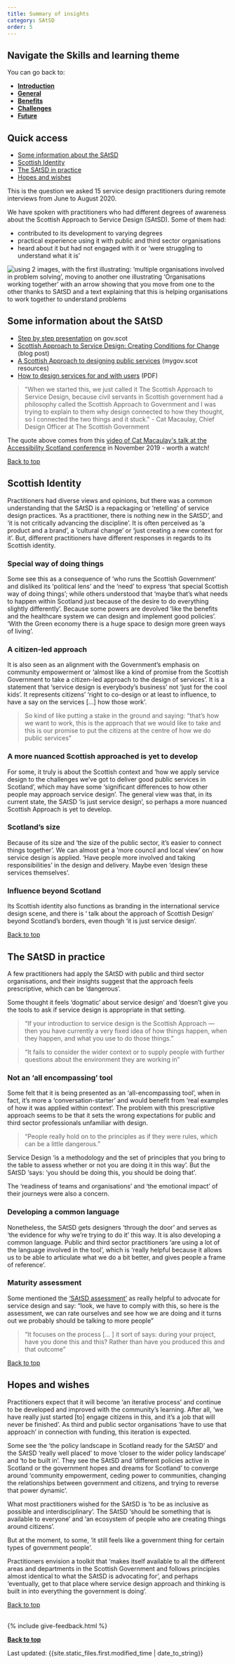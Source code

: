 ```yaml
---
title: Summary of insights
category: SAtSD
order: 5
---
```



<div class="nav-panel-alt">
   <h2>Navigate the Skills and learning theme</h2>
   <p style="margin-bottom: 0">You can go back to:</p>
   <ul>
      <li><a href="/practitioner-stories/SAtSD/intro"><strong>Introduction</strong></a></li>
      <li><a href="/practitioner-stories/SAtSD/general"><strong>General</strong></a></li>
      <li><a href="/practitioner-stories/SAtSD/benefits"><strong>Benefits</strong></a></li>
      <li><a href="/practitioner-stories/SAtSD/challenges"><strong>Challenges</strong></a></li>
      <li><a href="/practitioner-stories/SAtSD/future"><strong>Future</strong></a></li>
   </ul>
</div>

<h2 class="top-line-alt">Quick access</h2>

- [Some information about the SAtSD](#informations-about-satsd)
- [Scottish Identity](#scottish-identity)
- [The SAtSD in practice](#in-practice)
- [Hopes and wishes](#hopes-and-wishes)


This is the question we asked 15 service design practitioners during remote interviews from June to August 2020.

We have spoken with practitioners who had different degrees of awareness about the Scottish Approach to Service Design (SAtSD). 
Some of them had:

- contributed to its development to varying degrees
- practical experience using it with public and third sector organisations
- heard about it but had not engaged with it or ‘were struggling to understand what it is’


![using 2 images, with the first illustrating: ‘multiple organisations involved in problem solving’, moving to another one illustrating ‘Organisations working together’ with an arrow showing that you move from one to the other thanks to SAtSD and a text explaining that this is helping organisations to work together to understand problems](/practitioner-stories/images/SAtSD/msatsd-medium-post.jpg)

<h2 class="top-line-alt" id="informations-about-satsd">Some information about the SAtSD</h2>
<ul>
<li><a href="https://www.gov.scot/publications/the-scottish-approach-to-service-design/pages/about-this-resource/" target="_blank">Step by step presentation</a> on gov.scot</li>
<li><a href="https://blogs.gov.scot/digital/2019/07/03/scottish-approach-to-service-design-creating-conditions-for-change" target="_blank">Scottish Approach to Service Design: Creating Conditions for Change</a> (blog post)</li>
<li><a href="https://resources.mygov.scot/37f87d5/designing-public-services-in-scotland/why-we-need-design-for-public-services-in-scotland/a-scottish-approach-to-design-for-public-services" target="_blank">A Scottish Approach to designing public services</a> (mygov.scot resources)</li>
<li><a href="/practitioner-stories/images/SAtSD/SAtSD.pdf" target="_blank">How to design services for and with users</a> (PDF)</li>
</ul>

<blockquote>
<p> "When we started this, we just called it The Scottish Approach to Service Design, because civil servants in Scottish government had a philosophy called the Scottish Approach to Government and I was trying to explain to them why design connected to how they thought, so I connected the two things and it stuck." - Cat Macaulay, Chief Design Officer at The Scottish Government</p>
</blockquote>

<p>The quote above comes from this <a href="https://accessibility.scot/accessible-public-services-are-we-there-yet/" target="_blank">video of Cat Macaulay's talk at the Accessibility Scotland conference</a> in November 2019 - worth a watch!</p>
<a class="button-alt" href="#">Back to top</a>


<h2 class="top-line-alt" id="scottish-identity">Scottish Identity</h2>

Practitioners had diverse views and opinions, but there was a common understanding that the SAtSD is a repackaging or ‘retelling’ of service design practices. ‘As a practitioner, there is nothing new in the SAtSD’, and ‘it is not critically advancing the discipline’. It is often perceived as ‘a product and a brand’, a ‘cultural change’ or ‘just creating a new context for it’. But, different practitioners have different responses in regards to its Scottish identity.

### Special way of doing things

Some see this as a consequence of ‘who runs the Scottish Government’ and disliked its ‘political lens’ and the ‘need’ to express ‘that special Scottish way of doing things’; while others understood that ‘maybe that’s what needs to happen within Scotland just because of the desire to do everything slightly differently’. Because some powers are devolved ‘like the benefits and the healthcare system we can design and implement good policies’. ‘With the Green economy there is a huge space to design more green ways of living’.

### A citizen-led approach

It is also seen as an alignment with the Government’s emphasis on community empowerment or ‘almost like a kind of promise from the Scottish Government to take a citizen-led approach to the design of services’. It is a statement that ‘service design is everybody’s business’ not ‘just for the cool kids’. It represents citizens’ ‘right to co-design or at least to influence, to have a say on the services […] how those work’.
> So kind of like putting a stake in the ground and saying: “that’s how we want to work, this is the approach that we would like to take and this is our promise to put the citizens at the centre of how we do public services”

### A more nuanced Scottish approached is yet to develop

For some, it truly is about the Scottish context and ‘how we apply service design to the challenges we’ve got to deliver good public services in Scotland’, which may have some ‘significant differences to how other people may approach service design’.
The general view was that, in its current state, the SAtSD ‘is just service design’, so perhaps a more nuanced Scottish Approach is yet to develop.

### Scotland’s size

Because of its size and ‘the size of the public sector, it’s easier to connect things together’. We can almost get a ‘more council and local view’ on how service design is applied. ‘Have people more involved and taking responsibilities’ in the design and delivery. Maybe even ‘design these services themselves’.

### Influence beyond Scotland

Its Scottish identity also functions as branding in the international service design scene, and there is ‘ talk about the approach of Scottish Design’ beyond Scotland’s borders, even though ‘it is just service design’.

<a class="button-alt" href="#">Back to top</a>

<h2 class="top-line-alt" id="in-practice">The SAtSD in practice</h2>

A few practitioners had apply the SAtSD with public and third sector organisations, and their insights suggest that the approach feels prescriptive, which can be ‘dangerous’.

Some thought it feels ‘dogmatic’ about service design’ and ‘doesn’t give you the tools to ask if service design is appropriate in that setting.

> “If your introduction to service design is the Scottish Approach — then you have currently a very fixed idea of how things happen, when they happen, and what you use to do those things.”


>“It fails to consider the wider context or to supply people with further questions about the environment they are working in”

### Not an ‘all encompassing’ tool
Some felt that it is being presented as an ‘all-encompassing tool’, when in fact, it’s more a ‘conversation-starter’ and would benefit from ‘real examples of how it was applied within context’. The problem with this prescriptive approach seems to be that it sets the wrong expectations for public and third sector professionals unfamiliar with design.

> “People really hold on to the principles as if they were rules, which can be a little dangerous.”

Service Design ‘is a methodology and the set of principles that you bring to the table to assess whether or not you are doing it in this way’. But the SAtSD ‘says: ‘you should be doing this, you should be doing that’.

The ‘readiness of teams and organisations’ and ‘the emotional impact’ of their journeys were also a concern.

### Developing a common language

Nonetheless, the SAtSD gets designers ‘through the door’ and serves as ‘the evidence for why we’re trying to do it’ this way. It is also developing a common language. Public and third sector practitioners ‘are using a lot of the language involved in the tool’, which is ‘really helpful because it allows us to be able to articulate what we do a bit better, and gives people a frame of reference’.

### Maturity assessment

Some mentioned the <a href="https://www.gov.scot/publications/the-scottish-approach-to-service-design/pages/maturity-assessment/" target="_blank">‘SAtSD assessment’</a> as really helpful to advocate for service design and say: “look, we have to comply with this, so here is the assessment, we can rate ourselves and see how we are doing and it turns out we probably should be talking to more people”
> “It focuses on the process [… ] it sort of says: during your project, have you done this and this? Rather than have you produced this and that outcome”

<a class="button-alt" href="#">Back to top</a>

<h2 class="top-line-alt" id="hopes-and-wishes">Hopes and wishes</h2>
Practitioners expect that it will become ‘an iterative process’ and continue to be developed and improved with the community’s learning. After all, ‘we have really just started [to] engage citizens in this, and it’s a job that will never be finished’. As third and public sector organisations ‘have to use that approach’ in connection with funding, this iteration is expected.

Some see the ‘the policy landscape in Scotland ready for the SAtSD’ and the SAtSD ‘really well placed’ to move ‘closer to the wider policy landscape’ and ‘to be built in’. They see the SAtSD and ‘different policies active in Scotland or the government hopes and dreams for Scotland’ to converge around ‘community empowerment, ceding power to communities, changing the relationships between government and citizens, and trying to reverse that power dynamic’.

What most practitioners wished for the SAtSD is ‘to be as inclusive as possible and interdisciplinary’. The SAtSD ‘should be something that is available to everyone’ and ‘an ecosystem of people who are creating things around citizens’.

But at the moment, to some, ‘it still feels like a government thing for certain types of government people’.

Practitioners envision a toolkit that ‘makes itself available to all the different areas and departments in the Scottish Government and follows principles almost identical to what the SAtSD is advocating for’, and perhaps ‘eventually, get to that place where service design approach and thinking is built in into everything the government is doing’.

<a class="button-alt" href="#">Back to top</a>


<br>
{% include give-feedback.html %}

<p><a href="#"><strong>Back to top</strong></a></p>

<p>Last updated: {{site.static_files.first.modified_time | date_to_string}}</p>
<!--

<a href="" target="_blank"></a>

-->